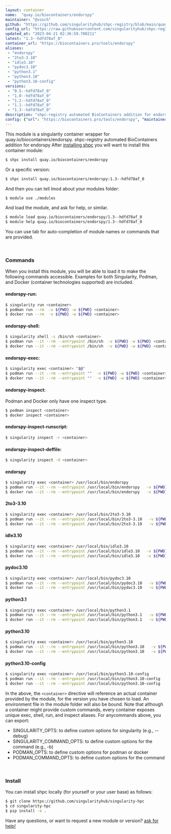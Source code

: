 ```yaml
---
layout: container
name:  "quay.io/biocontainers/endorspy"
maintainer: "@vsoch"
github: "https://github.com/singularityhub/shpc-registry/blob/main/quay.io/biocontainers/endorspy/container.yaml"
config_url: "https://raw.githubusercontent.com/singularityhub/shpc-registry/main/quay.io/biocontainers/endorspy/container.yaml"
updated_at: "2023-04-21 02:36:59.700211"
latest: "1.3--hdfd78af_0"
container_url: "https://biocontainers.pro/tools/endorspy"
aliases:
 - "endorspy"
 - "2to3-3.10"
 - "idle3.10"
 - "pydoc3.10"
 - "python3.1"
 - "python3.10"
 - "python3.10-config"
versions:
 - "0.5--hdfd78af_0"
 - "1.0--hdfd78af_0"
 - "1.2--hdfd78af_0"
 - "1.1--hdfd78af_0"
 - "1.3--hdfd78af_0"
description: "shpc-registry automated BioContainers addition for endorspy"
config: {"url": "https://biocontainers.pro/tools/endorspy", "maintainer": "@vsoch", "description": "shpc-registry automated BioContainers addition for endorspy", "latest": {"1.3--hdfd78af_0": "sha256:61c08031ae2905dc8fa29c85f5adb6df161a485564cccff1de8132c5104bc2f8"}, "tags": {"0.5--hdfd78af_0": "sha256:402476bda3cc7d9df3d802c271a0821faa677619529b8d1c53c929257efb83a5", "1.0--hdfd78af_0": "sha256:82d608161de72450004d724550489e33c529cfbcf39f933e4e5631de6ae21a77", "1.2--hdfd78af_0": "sha256:688b3c6410dd6cb2fff0c91dc76133161496d00924d97128d91a7b6d381bcfcd", "1.1--hdfd78af_0": "sha256:b63b3eeb03d8acd54eb7b1825a03f60b5b7651d4b8d4cb08ffa6269e2f74421f", "1.3--hdfd78af_0": "sha256:61c08031ae2905dc8fa29c85f5adb6df161a485564cccff1de8132c5104bc2f8"}, "docker": "quay.io/biocontainers/endorspy", "aliases": {"endorspy": "/usr/local/bin/endorspy", "2to3-3.10": "/usr/local/bin/2to3-3.10", "idle3.10": "/usr/local/bin/idle3.10", "pydoc3.10": "/usr/local/bin/pydoc3.10", "python3.1": "/usr/local/bin/python3.1", "python3.10": "/usr/local/bin/python3.10", "python3.10-config": "/usr/local/bin/python3.10-config"}}
---
```


This module is a singularity container wrapper for quay.io/biocontainers/endorspy.
shpc-registry automated BioContainers addition for endorspy
After [installing shpc](#install) you will want to install this container module:


```bash
$ shpc install quay.io/biocontainers/endorspy
```

Or a specific version:

```bash
$ shpc install quay.io/biocontainers/endorspy:1.3--hdfd78af_0
```

And then you can tell lmod about your modules folder:

```bash
$ module use ./modules
```

And load the module, and ask for help, or similar.

```bash
$ module load quay.io/biocontainers/endorspy/1.3--hdfd78af_0
$ module help quay.io/biocontainers/endorspy/1.3--hdfd78af_0
```

You can use tab for auto-completion of module names or commands that are provided.

<br>

### Commands

When you install this module, you will be able to load it to make the following commands accessible.
Examples for both Singularity, Podman, and Docker (container technologies supported) are included.

#### endorspy-run:

```bash
$ singularity run <container>
$ podman run --rm  -v ${PWD} -w ${PWD} <container>
$ docker run --rm  -v ${PWD} -w ${PWD} <container>
```

#### endorspy-shell:

```bash
$ singularity shell -s /bin/sh <container>
$ podman run --it --rm --entrypoint /bin/sh  -v ${PWD} -w ${PWD} <container>
$ docker run --it --rm --entrypoint /bin/sh  -v ${PWD} -w ${PWD} <container>
```

#### endorspy-exec:

```bash
$ singularity exec <container> "$@"
$ podman run --it --rm --entrypoint ""  -v ${PWD} -w ${PWD} <container> "$@"
$ docker run --it --rm --entrypoint ""  -v ${PWD} -w ${PWD} <container> "$@"
```

#### endorspy-inspect:

Podman and Docker only have one inspect type.

```bash
$ podman inspect <container>
$ docker inspect <container>
```

#### endorspy-inspect-runscript:

```bash
$ singularity inspect -r <container>
```

#### endorspy-inspect-deffile:

```bash
$ singularity inspect -d <container>
```


#### endorspy

```bash
$ singularity exec <container> /usr/local/bin/endorspy
$ podman run --it --rm --entrypoint /usr/local/bin/endorspy   -v ${PWD} -w ${PWD} <container> -c " $@"
$ docker run --it --rm --entrypoint /usr/local/bin/endorspy   -v ${PWD} -w ${PWD} <container> -c " $@"
```


#### 2to3-3.10

```bash
$ singularity exec <container> /usr/local/bin/2to3-3.10
$ podman run --it --rm --entrypoint /usr/local/bin/2to3-3.10   -v ${PWD} -w ${PWD} <container> -c " $@"
$ docker run --it --rm --entrypoint /usr/local/bin/2to3-3.10   -v ${PWD} -w ${PWD} <container> -c " $@"
```


#### idle3.10

```bash
$ singularity exec <container> /usr/local/bin/idle3.10
$ podman run --it --rm --entrypoint /usr/local/bin/idle3.10   -v ${PWD} -w ${PWD} <container> -c " $@"
$ docker run --it --rm --entrypoint /usr/local/bin/idle3.10   -v ${PWD} -w ${PWD} <container> -c " $@"
```


#### pydoc3.10

```bash
$ singularity exec <container> /usr/local/bin/pydoc3.10
$ podman run --it --rm --entrypoint /usr/local/bin/pydoc3.10   -v ${PWD} -w ${PWD} <container> -c " $@"
$ docker run --it --rm --entrypoint /usr/local/bin/pydoc3.10   -v ${PWD} -w ${PWD} <container> -c " $@"
```


#### python3.1

```bash
$ singularity exec <container> /usr/local/bin/python3.1
$ podman run --it --rm --entrypoint /usr/local/bin/python3.1   -v ${PWD} -w ${PWD} <container> -c " $@"
$ docker run --it --rm --entrypoint /usr/local/bin/python3.1   -v ${PWD} -w ${PWD} <container> -c " $@"
```


#### python3.10

```bash
$ singularity exec <container> /usr/local/bin/python3.10
$ podman run --it --rm --entrypoint /usr/local/bin/python3.10   -v ${PWD} -w ${PWD} <container> -c " $@"
$ docker run --it --rm --entrypoint /usr/local/bin/python3.10   -v ${PWD} -w ${PWD} <container> -c " $@"
```


#### python3.10-config

```bash
$ singularity exec <container> /usr/local/bin/python3.10-config
$ podman run --it --rm --entrypoint /usr/local/bin/python3.10-config   -v ${PWD} -w ${PWD} <container> -c " $@"
$ docker run --it --rm --entrypoint /usr/local/bin/python3.10-config   -v ${PWD} -w ${PWD} <container> -c " $@"
```



In the above, the `<container>` directive will reference an actual container provided
by the module, for the version you have chosen to load. An environment file in the
module folder will also be bound. Note that although a container
might provide custom commands, every container exposes unique exec, shell, run, and
inspect aliases. For anycommands above, you can export:

 - SINGULARITY_OPTS: to define custom options for singularity (e.g., --debug)
 - SINGULARITY_COMMAND_OPTS: to define custom options for the command (e.g., -b)
 - PODMAN_OPTS: to define custom options for podman or docker
 - PODMAN_COMMAND_OPTS: to define custom options for the command

<br>

### Install

You can install shpc locally (for yourself or your user base) as follows:

```bash
$ git clone https://github.com/singularityhub/singularity-hpc
$ cd singularity-hpc
$ pip install -e .
```

Have any questions, or want to request a new module or version? [ask for help!](https://github.com/singularityhub/singularity-hpc/issues)